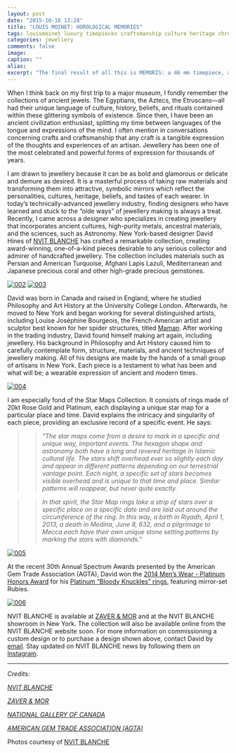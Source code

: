 ```yaml
---
layout: post
date: "2015-10-18 13:28"
title: "LOUIS MOINET: HOROLOGICAL MEMORIES"
tags: louismoinet luxury timepieces craftsmanship culture heritage chronograph anniversary memoris
categories: jewellery
comments: false
image:
caption: ""
alias: 
excerpt: "The final result of all this is MEMORIS: a 46 mm timepiece, available in pink gold or white gold, in three limited editions of just 60 pieces each. Embodying the essence of true commemoration – all the life of the present, rooted in history – it links Louis Moinet’s heritage with the creative vision of the Ateliers that today honour his memory."
---
```


When I think back on my first trip to a major museum, I fondly remember the collections of ancient jewels. The Egyptians, the Aztecs, the Etruscans—all had their unique language of culture, history, beliefs, and rituals contained within these glittering symbols of existence. Since then, I have been an ancient civilization enthusiast, splitting my time between languages of the tongue and expressions of the mind. I often mention in conversations concerning crafts and craftsmanship that any craft is a tangible expression of the thoughts and experiences of an artisan. Jewellery has been one of the most celebrated and powerful forms of expression for thousands of years.

I am drawn to jewellery because it can be as bold and glamorous or delicate and demure as desired. It is a masterful process of taking raw materials and transforming them into attractive, symbolic mirrors which reflect the personalities, cultures, heritage, beliefs, and tastes of each wearer. In today’s technically-advanced jewellery industry, finding designers who have learned and stuck to the “olde ways” of jewellery making is always a treat. Recently, I came across a designer who specializes in creating jewellery that incorporates ancient cultures, high-purity metals, ancestral materials, and the sciences, such as Astronomy. New York-based designer David Hines of [NVIT BLANCHE][1] has crafted a remarkable collection,&nbsp;creating award-winning, one-of-a-kind pieces desirable to any serious collector and admirer of handcrafted jewellery. The collection includes materials such as Persian and American Turquoise, Afghani Lapis Lazuli, Mediterranean and Japanese precious coral and other high-grade precious gemstones.

[![002][2]][2] 
[![003][3]][3]

David was born in Canada and raised in England, where he studied Philosophy and Art History at the University College London. Afterwards, he moved to New York and began working for several distinguished artists, including Louise Joséphine Bourgeois, the French-American artist and sculptor best known for her spider structures, titled [Maman][4]. After working in the trading industry, David found himself making art again, including jewellery. His background in Philosophy and Art History caused him to carefully contemplate form, structure, materials, and ancient techniques of jewellery making. All of his designs are made by the hands of a small group of artisans in New York. Each piece is a testament to what has been and what will be; a wearable expression of ancient and modern times.

[![004][5]][5]

I am especially fond of the Star Maps Collection. It consists of rings made of 20kt Rose Gold and Platinum, each displaying a unique star map for a particular place and time. David explains the intricacy and singularity of each piece, providing an exclusive record of a specific event. He says:

>>_"The star maps come from a desire to mark in a specific and unique way, important events. The hexagon shape and astronomy both have a long and revered heritage in Islamic cultural life. The stars shift overhead ever so slightly each day and appear in different patterns depending on our terrestrial vantage point. Each night, a specific set of stars becomes visible overhead and is unique to that time and place. Similar patterns will reappear, but never quite exactly._

>>_In that spirit, the Star Map rings take a strip of stars over a specific place on a specific date and are laid out around the circumference of the ring. In this way, a birth in Riyadh, April 1, 2013, a death in Medina, June 8, 632, and a pilgrimage to Mecca each have their own unique stone setting patterns by marking the stars with diamonds."_


[![005][6]][6]

At the recent 30th Annual Spectrum Awards presented by the American Gem Trade Association (AGTA), David won the [2014 Men’s Wear - Platinum Honors Award][7] for his [Platinum “Bloody Knuckles” rings][8], featuring mirror-set Rubies.

[![006][9]][9]

NVIT BLANCHE is available at [ZAVER &amp; MOR][10] and at the NVIT BLANCHE showroom in New York. The collection will also be available online from the NVIT BLANCHE website soon. For more information on commissioning a custom design or to purchase a design shown above, contact David by [email][11]. Stay updated on NVIT BLANCHE news by following them on [Instagram][12].

----

_Credits:_

_[NVIT BLANCHE][1]_

_[ZAVER &amp; MOR][10]_

_[NATIONAL GALLERY OF CANADA][4]_

_[AMERICAN GEM TRADE ASSOCIATION (AGTA)][13]_

Photos courtesy of [NVIT BLANCHE][1]

   [1]: http://www.nvitblanche.com (NVIT BLANCHE)
   [2]: /images/002_nvitblanche.jpg
   [3]: /images/003_nvitblanche.jpg
   [4]: http://www.gallery.ca/buildingandgrounds/01.htm
   [5]: /images/004a_nvitblanche.jpg
   [6]: /images/005_nvitblanche.jpg
   [7]: http://www.agta.org/awards/2014-winners.html (2014 SPECTRUM AWARDS)
   [8]: http://instagram.com/p/fvROpMP-ZQ/
   [9]: /images/006_nvitblanche.jpg
   [10]: http://www.zaverandmor.com (ZAVER &amp; MOR)
   [11]: mailto:nvit.blanche@gmail.com?subject=Hello%20NVIT%20BLANCHE!&amp;body=I%20saw%20your%20feature%20on%20UMAYAMU%20and%20want%20more%20information%20about%20your%20collection.
   [12]: http://instagram.com/nvitblanche
   [13]: http://www.agta.org/awards/
